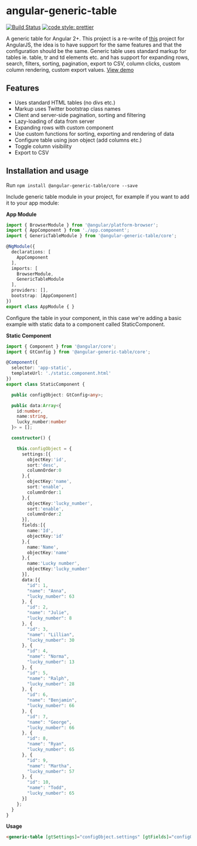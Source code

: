 # angular-generic-table

[![Build Status](https://travis-ci.org/hjalmers/angular-generic-table.svg?branch=master)](https://travis-ci.org/hjalmers/angular-generic-table)
[![code style: prettier](https://img.shields.io/badge/code_style-prettier-ff69b4.svg?style=flat-square)](https://github.com/prettier/prettier)

A generic table for Angular 2+. This project is a re-write of [this](https://github.com/hjalmers/angularjs-generic-table) project for AngularJS, the idea is to have support for the same features and that the configuration should be the same. Generic table uses standard markup for tables ie. table, tr and td elements etc. and has support for expanding rows, search, filters, sorting, pagination, export to CSV, column clicks, custom column rendering, custom export values. [View demo](https://hjalmers.github.io/angular-generic-table/)

## Features

* Uses standard HTML tables (no divs etc.)
* Markup uses Twitter bootstrap class names
* Client and server-side pagination, sorting and filtering
* Lazy-loading of data from server
* Expanding rows with custom component
* Use custom functions for sorting, exporting and rendering of data
* Configure table using json object (add columns etc.)
* Toggle column visibility
* Export to CSV

## Installation and usage

Run `npm install @angular-generic-table/core --save`

Include generic table module in your project, for example if you want to add it to your app module:

**App Module**

```TypeScript
import { BrowserModule } from '@angular/platform-browser';
import { AppComponent } from './app.component';
import { GenericTableModule } from '@angular-generic-table/core';

@NgModule({
  declarations: [
    AppComponent
  ],
  imports: [
    BrowserModule,
    GenericTableModule
  ],
  providers: [],
  bootstrap: [AppComponent]
})
export class AppModule { }
```

Configure the table in your component, in this case we're adding a basic example with static data to a component called StaticComponent.

**Static Component**

```TypeScript
import { Component } from '@angular/core';
import { GtConfig } from '@angular-generic-table/core';

@Component({
  selector: 'app-static',
  templateUrl: './static.component.html'
})
export class StaticComponent {

  public configObject: GtConfig<any>;

  public data:Array<{
    id:number,
    name:string,
    lucky_number:number
  }> = [];

  constructor() {

    this.configObject = {
      settings:[{
        objectKey:'id',
        sort:'desc',
        columnOrder:0
      },{
        objectKey:'name',
        sort:'enable',
        columnOrder:1
      },{
        objectKey:'lucky_number',
        sort:'enable',
        columnOrder:2
      }],
      fields:[{
        name:'Id',
        objectKey:'id'
      },{
        name:'Name',
        objectKey:'name'
      },{
        name:'Lucky number',
        objectKey:'lucky_number'
      }],
      data:[{
        "id": 1,
        "name": "Anna",
        "lucky_number": 63
      }, {
        "id": 2,
        "name": "Julie",
        "lucky_number": 8
      }, {
        "id": 3,
        "name": "Lillian",
        "lucky_number": 30
      }, {
        "id": 4,
        "name": "Norma",
        "lucky_number": 13
      }, {
        "id": 5,
        "name": "Ralph",
        "lucky_number": 28
      }, {
        "id": 6,
        "name": "Benjamin",
        "lucky_number": 66
      }, {
        "id": 7,
        "name": "George",
        "lucky_number": 66
      }, {
        "id": 8,
        "name": "Ryan",
        "lucky_number": 65
      }, {
        "id": 9,
        "name": "Martha",
        "lucky_number": 57
      }, {
        "id": 10,
        "name": "Todd",
        "lucky_number": 65
      }]
    };
  }
}
```

**Usage**

```Html
<generic-table [gtSettings]="configObject.settings" [gtFields]="configObject.fields" [gtData]="configObject.data"></generic-table>
```

